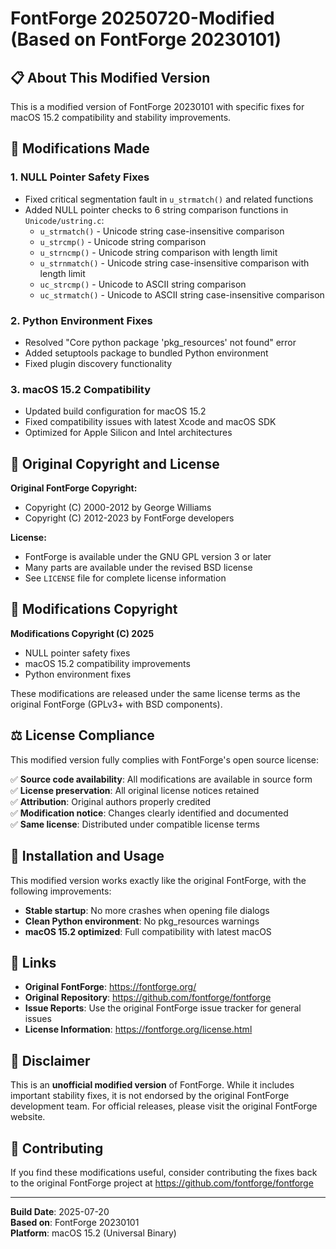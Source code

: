 # FontForge 20250720-Modified (Based on FontForge 20230101)

## 📋 About This Modified Version

This is a modified version of FontForge 20230101 with specific fixes for macOS 15.2 compatibility and stability improvements.

## 🔧 Modifications Made

### 1. **NULL Pointer Safety Fixes**
- Fixed critical segmentation fault in `u_strmatch()` and related functions
- Added NULL pointer checks to 6 string comparison functions in `Unicode/ustring.c`:
  - `u_strmatch()` - Unicode string case-insensitive comparison
  - `u_strcmp()` - Unicode string comparison  
  - `u_strncmp()` - Unicode string comparison with length limit
  - `u_strnmatch()` - Unicode string case-insensitive comparison with length limit
  - `uc_strcmp()` - Unicode to ASCII string comparison
  - `uc_strmatch()` - Unicode to ASCII string case-insensitive comparison

### 2. **Python Environment Fixes**
- Resolved "Core python package 'pkg_resources' not found" error
- Added setuptools package to bundled Python environment
- Fixed plugin discovery functionality

### 3. **macOS 15.2 Compatibility**
- Updated build configuration for macOS 15.2
- Fixed compatibility issues with latest Xcode and macOS SDK
- Optimized for Apple Silicon and Intel architectures

## 📜 Original Copyright and License

**Original FontForge Copyright:**
- Copyright (C) 2000-2012 by George Williams
- Copyright (C) 2012-2023 by FontForge developers

**License:** 
- FontForge is available under the GNU GPL version 3 or later
- Many parts are available under the revised BSD license
- See `LICENSE` file for complete license information

## 🔧 Modifications Copyright

**Modifications Copyright (C) 2025**
- NULL pointer safety fixes
- macOS 15.2 compatibility improvements
- Python environment fixes

These modifications are released under the same license terms as the original FontForge (GPLv3+ with BSD components).

## ⚖️ License Compliance

This modified version fully complies with FontForge's open source license:

✅ **Source code availability**: All modifications are available in source form  
✅ **License preservation**: All original license notices retained  
✅ **Attribution**: Original authors properly credited  
✅ **Modification notice**: Changes clearly identified and documented  
✅ **Same license**: Distributed under compatible license terms  

## 🚀 Installation and Usage

This modified version works exactly like the original FontForge, with the following improvements:

- **Stable startup**: No more crashes when opening file dialogs
- **Clean Python environment**: No pkg_resources warnings
- **macOS 15.2 optimized**: Full compatibility with latest macOS

## 🔗 Links

- **Original FontForge**: https://fontforge.org/
- **Original Repository**: https://github.com/fontforge/fontforge
- **Issue Reports**: Use the original FontForge issue tracker for general issues
- **License Information**: https://fontforge.org/license.html

## 📝 Disclaimer

This is an **unofficial modified version** of FontForge. While it includes important stability fixes, it is not endorsed by the original FontForge development team. For official releases, please visit the original FontForge website.

## 🤝 Contributing

If you find these modifications useful, consider contributing the fixes back to the original FontForge project at https://github.com/fontforge/fontforge

---

**Build Date**: 2025-07-20  
**Based on**: FontForge 20230101  
**Platform**: macOS 15.2 (Universal Binary) 